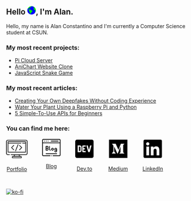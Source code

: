 ## Hello <img src="./images/Earth.gif" height="23px" alt="World">, I'm Alan.

Hello, my name is Alan Constantino and I'm currently a Computer Science student at CSUN.

### My most recent projects:
  - [Pi Cloud Server](https://github.com/AlanConstantino/pi-cloud-server)
  - [AniChart Website Clone](https://github.com/AlanConstantino/anichart-clone)
  - [JavaScript Snake Game](https://github.com/AlanConstantino/snake)

### My most recent articles:
  - [Creating Your Own Deepfakes Without Coding Experience](https://medium.com/@alanconstantino/creating-your-own-deepfakes-with-a-single-image-74c86903d8c)
  - [Water Your Plant Using a Raspberry Pi and Python](https://medium.com/@alanconstantino/water-your-plant-using-a-raspberry-pi-and-python-109658983fe9?source=your_stories_page---------------------------)
  - [5 Simple-To-Use APIs for Beginners](https://medium.com/@alanconstantino/5-simple-to-use-apis-for-beginners-a06ee7e42d62)

### You can find me here:
<div style="display:flex; flex-wrap:nowrap;">

<a style="text-align:center;" href="https://alanconstantino.com/">
    <img src="./images/code.svg" width="58px">
    <p>Portfolio</p>
</a>

<a style="margin-left: 40px; text-align:center;" href="https://blog.alanconstantino.com/">
    <img src="./images/blog.svg" width="50px">
    <p>Blog</p>
</a>

<a style="margin-left: 40px; text-align:center;" href="https://dev.to/alanconstantino">
    <img src="./images/dev-brands.svg" width="50px">
    <p>Dev.to</p>
</a>

<a style="margin-left: 40px; text-align:center;" href="https://medium.com/@alanconstantino">
    <img src="./images/medium-brands.svg" width="50px">
    <p>Medium</p>
</a>

<a style="margin-left: 40px; text-align:center;" href="https://www.linkedin.com/in/alan-constantino-a93648183/">
    <img src="./images/linkedin-brands.svg" width="50px">
    <p>LinkedIn</p>
</a>

</div>

<br>

[![ko-fi](https://www.ko-fi.com/img/githubbutton_sm.svg)](https://ko-fi.com/A0A4221TR)

<!--
**AlanConstantino/AlanConstantino** is a ✨ _special_ ✨ repository because its `README.md` (this file) appears on your GitHub profile.

Here are some ideas to get you started:

- 🔭 I’m currently working on ...
- 🌱 I’m currently learning ...
- 👯 I’m looking to collaborate on ...
- 🤔 I’m looking for help with ...
- 💬 Ask me about ...
- 📫 How to reach me: ...
- 😄 Pronouns: ...
- ⚡ Fun fact: ...
-->
